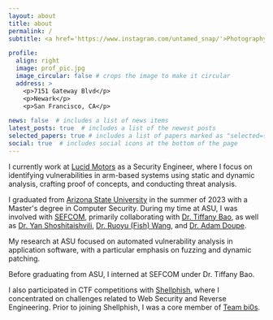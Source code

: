 ```yaml
---
layout: about
title: about
permalink: /
subtitle: <a href='https://www.instagram.com/untamed_snap/'>Photography</a>. <a href='https://medium.com/@GokulKrishna01'>Recipes</a>.

profile:
  align: right
  image: prof_pic.jpg
  image_circular: false # crops the image to make it circular
  address: >
    <p>7151 Gateway Blvd</p>
    <p>Newark</p>
    <p>San Francisco, CA</p>

news: false  # includes a list of news items
latest_posts: true  # includes a list of the newest posts
selected_papers: true # includes a list of papers marked as "selected={true}"
social: true  # includes social icons at the bottom of the page
---
```


I currently work at [Lucid Motors](https://lucidmotors.com/) as a Security Engineer, where I focus on identifying vulnerabilities in arm-based systems using static and dynamic analysis, crafting proof of concepts, and conducting threat analysis.

I graduated from [Arizona State University](https://asu.edu) in the summer of 2023 with a Master's degree in Computer Security. During my time at ASU, I was involved with [SEFCOM](https://sefcom.asu.edu/), primarily collaborating with [Dr. Tiffany Bao](https://www.tiffanybao.com/), as well as [Dr. Yan Shoshitaishvili](https://yancomm.net/), [Dr. Ruoyu (Fish) Wang](https://ruoyuwang.me/), and [Dr. Adam Doupe](https://adamdoupe.com/).

My research at ASU focused on automated vulnerability analysis in application software, with a particular emphasis on fuzzing and dynamic patching.

Before graduating from ASU, I interned at SEFCOM under Dr. Tiffany Bao.

I also participated in CTF competitions with [Shellphish](https://shellphish.net/), where I concentrated on challenges related to Web Security and Reverse Engineering. Prior to joining Shellphish, I was a core member of [Team bi0s](https://bi0s.in).
